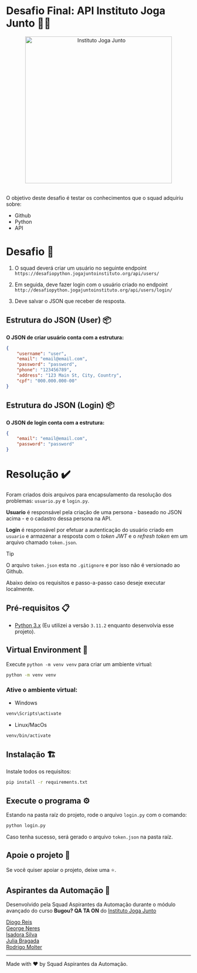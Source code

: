 # Desafio Final: API Instituto Joga Junto 💛🔆

<div align="center">
  <picture>
    <source srcset="https://www.jogajuntoinstituto.org/image/Logo_about.png" media="(prefers-color-scheme: light)">
    <img title="Instituto Joga Junto" alt="Instituto Joga Junto" href="https://www.jogajuntoinstituto.org/" src="https://github.com/rodrigomolter/qa-institutojogajunto/assets/57466763/acf43fcb-f91a-450d-9291-90b479b07064" width="400px">   
  </picture>
</div>
<br>

O objetivo deste desafio é testar os conhecimentos que o
squad adquiriu sobre:
- Github
- Python
- API

# Desafio 🎯
1. O squad deverá criar um usuário no seguinte endpoint `https://desafiopython.jogajuntoinstituto.org/api/users/`

2. Em seguida, deve fazer login com o usuário criado no endpoint `http://desafiopython.jogajuntoinstituto.org/api/users/login/`

3. Deve salvar o JSON que receber de resposta.


## Estrutura do JSON (User) 📦
 **O JSON de criar usuário conta com a estrutura:**
```json
{
    "username": "user",
    "email": "email@email.com",
    "password": "password",
    "phone": "123456789",
    "address": "123 Main St, City, Country",
    "cpf": "000.000.000-00"
}
```


## Estrutura do JSON (Login) 📦
**O JSON de login conta com a estrutura:**
```json
{
    "email": "email@email.com",
    "password": "password"
}
```

# Resolução ✔️
Foram criados dois arquivos para encapsulamento da resolução dos problemas: `usuario.py` e `login.py`.

**Usuario** é responsável pela criação de uma persona - baseado no JSON acima - e o cadastro dessa persona na API.

**Login** é responsável por efetuar a autenticação do usuário criado em `usuario` e armazenar a resposta com o *token JWT* e o *refresh token* em um arquivo chamado `token.json`.
>[!TIP]
> O arquivo `token.json` esta no `.gitignore` e por isso não é versionado ao Github.

Abaixo deixo os requisitos e passo-a-passo caso deseje executar localmente.

## Pré-requisitos 📋
- [Python 3.x](https://www.python.org/downloads/) (Eu utilizei a versão `3.11.2` enquanto desenvolvia esse projeto).

## Virtual Environment 🌲
Execute `python -m venv venv` para criar um ambiente virtual:
```bash
python -m venv venv
```

### Ative o ambiente virtual:

- Windows

```bash
venv\Scripts\activate
```
- Linux/MacOs
  
```bash
venv/bin/activate
```

## Instalação 🏗️
Instale todos os requisitos:
```bash
pip install -r requirements.txt
```

## Execute o programa ⚙️
Estando na pasta raíz do projeto, rode o arquivo `login.py` com o comando:
```bash
python login.py
```
Caso tenha sucesso, será gerado o arquivo `token.json` na pasta raíz.

## Apoie o projeto 🙌

Se você quiser apoiar o projeto, deixe uma ⭐.

## Aspirantes da Automação 🚀
Desenvolvido pela Squad Aspirantes da Automação durante o módulo avançado do curso **Bugou? QA TA ON** do [Instituto Joga Junto](https://www.jogajuntoinstituto.org/)

[Diogo Reis](https://www.linkedin.com/in/diogorreis/) <br>
[George Neres](https://www.linkedin.com/in/george-neres-gsneres/) <br>
[Isadora Silva](https://www.linkedin.com/in/isadorarsilva/) <br>
[Julia Bragada](https://www.linkedin.com/in/juliabragada/) <br>
[Rodrigo Molter](https://www.linkedin.com/in/rodrigo-molter/) <br>

___
Made with ❤️ by Squad Aspirantes da Automação. <br>
